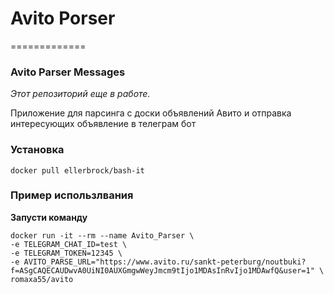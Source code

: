 # Avito Porser
=============

### Avito Parser Messages

_Этот репозиторий еще в работе._  

Приложение для парсинга с доски объявлений Авито и отправка интересующих объявление в телеграм бот

###  Установка

`docker pull ellerbrock/bash-it`

### Пример использлвания

**Запусти команду**
```console
docker run -it --rm --name Avito_Parser \ 
-e TELEGRAM_CHAT_ID=test \ 
-e TELEGRAM_TOKEN=12345 \ 
-e AVITO_PARSE_URL="https://www.avito.ru/sankt-peterburg/noutbuki?f=ASgCAQECAUDwvA0UiNI0AUXGmgwWeyJmcm9tIjo1MDAsInRvIjo1MDAwfQ&user=1" \ 
romaxa55/avito
```

